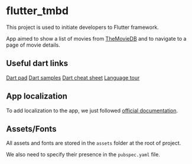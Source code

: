 # flutter_tmbd

This project is used to initiate developers to Flutter framework.

App aimed to show a list of movies from [TheMovieDB](https://www.themoviedb.org/) and to navigate to a page of movie details.

## Useful dart links

[Dart pad](https://dartpad.dev/)
[Dart samples](https://dart.dev/samples)
[Dart cheat sheet](https://dart.dev/codelabs/dart-cheatsheet)
[Language tour](https://dart.dev/guides/language/language-tour)

## App localization

To add localization to the app, we just followed [official documentation](https://docs.flutter.dev/development/accessibility-and-localization/internationalization).

## Assets/Fonts

All assets and fonts are stored in the ```assets``` folder at the root of project.

We also need to specify their presence in the ```pubspec.yaml``` file.

